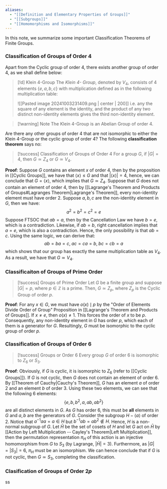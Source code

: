 ```yaml
---
aliases:
  - "[[Definition and Elementary Properties of Groups]]"
  - "[[Subgroups]]"
  - "[[Homomorphisms and Isomorphisms]]"
---
```

In this note, we summarize some important Classification Theorems of Finite Groups. 

### Classification of Groups of Order 4

Apart from the Cyclic group of order $4$, there exists another group of order $4$, as we shall define below: 

>[!d] Klein $4$-Group
>The *Klein 4- Group*, denoted by $V_4$, consists of $4$ elements $\{e, a, b, c\}$ with multiplication defined as in the following multiplication table: 
>
>![[Pasted image 20241003231409.png | center | 200]]
>i.e. any the square of any element is the identity, and the product of any two distinct non-identity elements gives the third non-identity element. 

>[!warning] Note
>The Klein 4-Group is an Abelian Group of order $4$. 

Are there any other groups of order $4$ that are not isomorphic to either the Klein 4-Group or the cyclic group of order $4$? The following **classification theorem** says no: 

>[!success] Classification of Groups of Order $4$
>For a group $G$, if $|G| = 4$,  then $G \simeq Z_4$ or $G \simeq V_4$. 

**Proof**: Suppose $G$ contains an element $x$ of order $4$, then by the proposition in [[Cyclic Groups]], we have that $\langle x \rangle \leq G$ and that $|\langle x \rangle| = 4$, hence, we can conclude that $G = \langle x \rangle$, which implies that $G \simeq Z_4$. Suppose that $G$ does not contain an element of order $4$, then by [[Lagrange's Theorem and Products of Groups#Lagranges Theorem|Lagrange's Theorem]], every non-identity element must have order $2$. Suppose $a, b, c$ are the non-identity element in $G$, then we have:
$$a^2 = b^2 = c^2 = e$$
Suppose FTSOC that $ab = a$, then by the Cancellation Law we have $b = e$, which is a contradiction. Likewise, if $ab = b$, right cancellation implies that $a = e$, which is also a contradiction. Hence, the only possibility is that $ab = c$. Using the same logic, we can derive that:
$$
ab = ba =  c,\;  ac = ca = b, \; bc = cb = a
$$
which shows that our group has exactly the same multiplication table as $V_4$. As a result, we have that $G \simeq V_4$.

### Classificaiton of Groups of Prime Order

>[!success] Groups of Prime Order
>Let $G$ be a finite group and suppose $|G| = p$, where $p \in \mathbb{Z}$ is a prime. Then, $G \simeq Z_p$, where $Z_p$ is the Cyclic Group of order $p$. 

**Proof**: For any $x \in G$, we must have $o(x) \mid p$ by the "Order of Elements Divide Order of Group" Proposition in [[Lagrange's Theorem and Products of Groups]]. If $x \neq e$, then $o(x) \neq 1$. This forces the order of $x$ to be $p$. Consequently, any non-identity element in $G$ has order $p$, which each of them is a generator for $G$. Resultingly, $G$ must be isomorphic to the cyclic group of order $p$. 

### Classification of Groups of Order 6

>[!success] Groups or Order $6$
>Every group $G$ of order $6$ is isomorphic to $Z_6$ or $S_3$. 

**Proof**: Obviously, if $G$ is cyclic, it is isomorphic to $Z_6$ (refer to [[Cyclic Groups]]). If $G$ is not cyclic, then $G$ does not contain an element of order $6$. By [[Theorem of Cauchy|Cauchy's Theorem]], $G$ has an element $a$ of order $2$ and an element $b$ of order $3$. Using these two elements, we can see that the following $6$ elements:
$$
\{ e, b, b^2, a, ab, ab^2 \}
$$
are all distinct elements in $G$. As $G$ has order $6$, this must be **all** elements in $G$ and $a, b$ are the generators of $G$. Consider the subgroup $H - \langle a \rangle$ of order $2$. Notice that $a^{-1}aa = a \in H$ but $b^{-1}ab = ab^2 \not \in H$. Hence, $H$ is a non-normal subgroup of $G$. Let $\bar{H}$ be the set of cosets of $H$ and let $G$ act on $\bar{H}$ by [[Action by Left Multiplication -- Cayley's Theorem|Left Multiplication]], then the permutation representation $\pi_H$ of this action is an injective homomorphism from $G$ to $S_3$ (by Lagrange, $|\bar{H}| = 3$). Furthermore, as $|G| = |S_3| = 6$, $\pi_H$ must be an isomorphism. We can hence conclude that if $G$ is not cyclic, then $G \simeq S_3$, completing the classification.  

### Clasification of Groups of Order $2p$

ss

